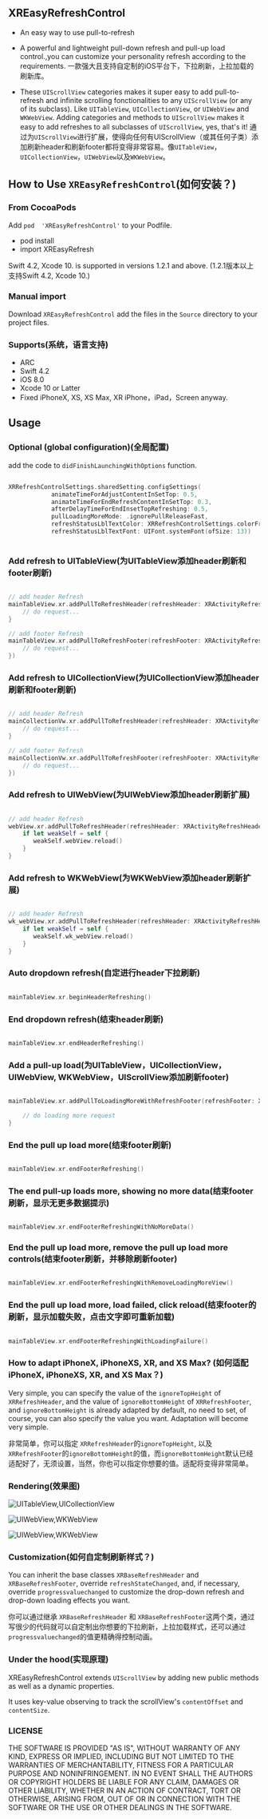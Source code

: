 ## XREasyRefreshControl

* An easy way to use pull-to-refresh
* A powerful and lightweight pull-down refresh and pull-up load control.,you can customize your personality refresh according to the requirements. 一款强大且支持自定制的iOS平台下，下拉刷新，上拉加载的刷新库。

* These `UIScrollView` categories makes it super easy to add pull-to-refresh and infinite scrolling fonctionalities to any `UIScrollView` (or any of its subclass). Like `UITableView`, `UICollectionView`, or `UIWebView` and `WKWebView`. Adding categories and methods to `UIScrollView` makes it easy to add refreshes to all subclasses of `UIScrollView`, yes, that's it!
 通过为`UIScrollView`进行扩展，使得向任何有UIScrollView（或其任何子类）添加刷新header和刷新footer都将变得非常容易。像`UITableView`，         `UICollectionView`，`UIWebView`以及`WKWebView`。

## How to Use `XREasyRefreshControl`(如何安装？)

### From CocoaPods

Add `pod  'XREasyRefreshControl'` to your Podfile.
* pod install
* import XREasyRefresh

Swift 4.2, Xcode 10. is supported in versions 1.2.1 and above.
(1.2.1版本以上支持Swift 4.2, Xcode 10.)
  
### Manual import

Download `XREasyRefreshControl` add the files in the `Source` directory to your project files.

### Supports(系统，语言支持)

* ARC
* Swift 4.2
* iOS 8.0
* Xcode 10 or Latter
* Fixed iPhoneX, XS, XS Max, XR
iPhone，iPad，Screen anyway.

## Usage

### Optional (global configuration)(全局配置)

add the code to `didFinishLaunchingWithOptions` function.
```swift

XRRefreshControlSettings.sharedSetting.configSettings(
            animateTimeForAdjustContentInSetTop: 0.5,
            animateTimeForEndRefreshContentInSetTop: 0.3,
            afterDelayTimeForEndInsetTopRefreshing: 0.5,
            pullLoadingMoreMode: .ignorePullReleaseFast,
            refreshStatusLblTextColor: XRRefreshControlSettings.colorFromRGB(hexRGB: 0x333333),
            refreshStatusLblTextFont: UIFont.systemFont(ofSize: 13))
	    
```

### Add refresh to UITableView(为UITableView添加header刷新和footer刷新)

```swift

// add header Refresh
mainTableView.xr.addPullToRefreshHeader(refreshHeader: XRActivityRefreshHeader(), heightForHeader: 65, ignoreTopHeight: XRRefreshMarcos.xr_StatusBarHeight) {
	// do request...
}

// add footer Refresh
mainTableView.xr.addPullToRefreshFooter(refreshFooter: XRActivityRefreshFooter(), refreshingClosure: {
	// do request...
})

```
### Add refresh to UICollectionView(为UICollectionView添加header刷新和footer刷新)

```swift

// add header Refresh
mainCollectionVw.xr.addPullToRefreshHeader(refreshHeader: XRActivityRefreshHeader()) { 
	// do request...
}

// add footer Refresh
mainCollectionVw.xr.addPullToRefreshFooter(refreshFooter: XRActivityRefreshFooter(), refreshingClosure: {
	// do request...
})

```
### Add refresh to UIWebView(为UIWebView添加header刷新扩展)

```swift

// add header Refresh
webView.xr.addPullToRefreshHeader(refreshHeader: XRActivityRefreshHeader()) { [weak self] in
	if let weakSelf = self {
	   weakSelf.webView.reload()
	}
}

```
### Add refresh to WKWebView(为WKWebView添加header刷新扩展)

```swift

// add header Refresh
wk_webView.xr.addPullToRefreshHeader(refreshHeader: XRActivityRefreshHeader()) { [weak self] in
	if let weakSelf = self {
	   weakSelf.wk_webView.reload()
	}
}

```

### Auto dropdown refresh(自定进行header下拉刷新)

```swift

mainTableView.xr.beginHeaderRefreshing()

```

### End dropdown refresh(结束header刷新)

```swift

mainTableView.xr.endHeaderRefreshing()

```


### Add a pull-up load(为UITableView，UICollectionView，UIWebView, WKWebView，UIScrollView添加刷新footer)

```swift

mainTableView.xr.addPullToLoadingMoreWithRefreshFooter(refreshFooter: XRActivityRefreshFooter(), heightForFooter: 55) {

	// do loading more request
}

```

### End the pull up load more(结束footer刷新)

```swift

mainTableView.xr.endFooterRefreshing()

```

### The end pull-up loads more, showing no more data(结束footer刷新，显示无更多数据提示)

```swift

mainTableView.xr.endFooterRefreshingWithNoMoreData()

```

### End the pull up load more, remove the pull up load more controls(结束footer刷新，并移除刷新footer)

```swift

mainTableView.xr.endFooterRefreshingWithRemoveLoadingMoreView()

```

### End the pull up load more, load failed, click reload(结束footer的刷新，显示加载失败，点击文字即可重新加载)

```swift

mainTableView.xr.endFooterRefreshingWithLoadingFailure()

```

### How to adapt iPhoneX, iPhoneXS, XR, and XS Max? (如何适配iPhoneX, iPhoneXS, XR, and XS Max？)

Very simple, you can specify the value of the `ignoreTopHeight` of `XRRefreshHeader`, and the value of `ignoreBottomHeight` of `XRRefreshFooter`, and `ignoreBottomHeight` is already adapted by default, no need to set, of course, you can also specify the value you want. Adaptation will become very simple.

非常简单，你可以指定 `XRRefreshHeader`的`ignoreTopHeight`, 以及 `XRRefreshFooter`的`ignoreBottomHeight`的值，而`ignoreBottomHeight`默认已经适配好了，无须设置，当然，你也可以指定你想要的值。适配将变得非常简单。

### Rendering(效果图)

![UITableView,UICollectionView](https://github.com/hanzhuzi/XREasyRefreshControl/blob/master/XREasyRefreshControl/demo1.gif)

![UIWebView,WKWebView](https://github.com/hanzhuzi/XREasyRefreshControl/blob/master/XREasyRefreshControl/demo2.gif)

![UIWebView,WKWebView](https://github.com/hanzhuzi/XREasyRefreshControl/blob/master/XREasyRefreshControl/demo3.gif)

### Customization(如何自定制刷新样式？)

You can inherit the base classes `XRBaseRefreshHeader` and `XRBaseRefreshFooter`, override `refreshStateChanged`, and, if necessary, override `progressvaluechanged` to customize the drop-down refresh and drop-down loading effects you want.

你可以通过继承 `XRBaseRefreshHeader` 和 `XRBaseRefreshFooter`这两个类，通过写很少的代码就可以自定制出你想要的下拉刷新，上拉加载样式，还可以通过 `progressvaluechanged`的值更精确得控制动画。

### Under the hood(实现原理)

XREasyRefreshControl extends `UIScrollView` by adding new public methods as well as a dynamic properties. 

It uses key-value observing to track the scrollView's `contentOffset` and `contentSize`.

### LICENSE

THE SOFTWARE IS PROVIDED "AS IS", WITHOUT WARRANTY OF ANY KIND, EXPRESS OR
IMPLIED, INCLUDING BUT NOT LIMITED TO THE WARRANTIES OF MERCHANTABILITY,
FITNESS FOR A PARTICULAR PURPOSE AND NONINFRINGEMENT. IN NO EVENT SHALL THE
AUTHORS OR COPYRIGHT HOLDERS BE LIABLE FOR ANY CLAIM, DAMAGES OR OTHER
LIABILITY, WHETHER IN AN ACTION OF CONTRACT, TORT OR OTHERWISE, ARISING FROM,
OUT OF OR IN CONNECTION WITH THE SOFTWARE OR THE USE OR OTHER DEALINGS IN THE
SOFTWARE.











